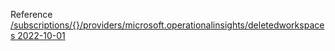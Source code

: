 Reference [/subscriptions/{}/providers/microsoft.operationalinsights/deletedworkspaces 2022-10-01](/Resources/mgmt-plane/L3N1YnNjcmlwdGlvbnMve30vcHJvdmlkZXJzL21pY3Jvc29mdC5vcGVyYXRpb25hbGluc2lnaHRzL2RlbGV0ZWR3b3Jrc3BhY2Vz/2022-10-01.xml)
